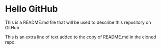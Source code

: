 # Hello GitHub

This is a README.md file that will be used to describe
this repository on GitHub

This is an extra line of text added to the copy of 
README.md in the cloned repo.
